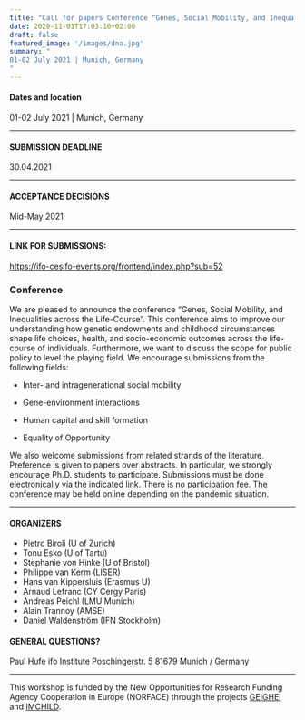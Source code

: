 ```yaml
---
title: "Call for papers Conference “Genes, Social Mobility, and Inequalities across the Life-Course”"
date: 2020-11-01T17:03:16+02:00
draft: false
featured_image: '/images/dna.jpg'
summary: "
01-02 July 2021 | Munich, Germany
"
---
```


#### Dates and location
01-02 July 2021 | Munich, Germany
_____

#### SUBMISSION DEADLINE
30.04.2021
_____

#### ACCEPTANCE DECISIONS
Mid-May 2021
_____

#### LINK FOR SUBMISSIONS:
https://ifo-cesifo-events.org/frontend/index.php?sub=52

### Conference 

We are pleased to announce the conference “Genes, Social Mobility, and Inequalities across the Life-Course”.
This conference aims to improve our understanding how genetic endowments and childhood circumstances shape life choices, health, and socio-economic outcomes across the life-course of individuals. Furthermore, we want to discuss the scope for public policy to level the playing field.
We encourage submissions from the following fields:

* Inter- and intragenerational social mobility

* Gene-environment interactions

* Human capital and skill formation

* Equality of Opportunity

We also welcome submissions from related strands of the literature. Preference is given to papers over abstracts. In particular, we strongly encourage Ph.D. students to participate. Submissions must be done electronically via the indicated link.
There is no participation fee. The conference may be held online depending on the pandemic situation.

_____

#### ORGANIZERS
* Pietro Biroli (U of Zurich) 
* Tonu Esko (U of Tartu) 
* Stephanie von Hinke (U of Bristol) 
* Philippe van Kerm (LISER) 
* Hans van Kippersluis (Erasmus U) 
* Arnaud Lefranc (CY Cergy Paris) 
* Andreas Peichl (LMU Munich) 
* Alain Trannoy (AMSE) 
* Daniel Waldenström (IFN Stockholm)

#### GENERAL QUESTIONS?
Paul Hufe
ifo Institute
Poschingerstr. 5
81679 Munich / Germany

_____

This workshop is funded by the New Opportunities for Research Funding Agency Cooperation in Europe (NORFACE) through the projects [GEIGHEI](https://gene-environment.com/) and [IMCHILD](https://dynamicsofinequality.org/imchild/).